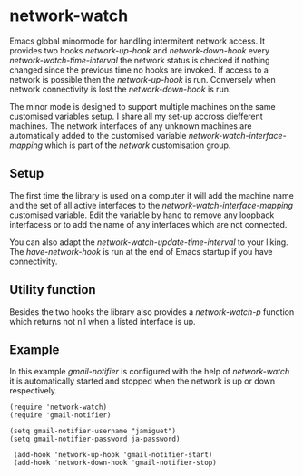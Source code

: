 # network-watch

Emacs global minormode for handling intermitent network access.  It provides
two hooks *network-up-hook* and *network-down-hook* every
*network-watch-time-interval* the network status is checked if
nothing changed since the previous time no hooks are invoked.  If
access to a network is possible then the *network-up-hook* is run.
Conversely when network connectivity is lost the *network-down-hook*
is run.

The minor mode is designed to support multiple machines on the same
customised variables setup.
I share all my set-up accross diefferent machines.
The network interfaces of any unknown machines are
automatically added to the customised variable
*network-watch-interface-mapping* which is part of the *network*
customisation group.


## Setup

The first time the library is used on a computer it will add the
machine name and the set of all active interfaces to the
*network-watch-interface-mapping* customised variable.
Edit the variable by hand to remove any loopback interfacess
or to add the name of any interfaces which are not connected.

You can also adapt the *network-watch-update-time-interval* to your liking.
The *have-network-hook* is run at the end of Emacs startup if you have
connectivity.


## Utility function

Besides the two hooks the library also provides a *network-watch-p*
function which returns not nil when a listed interface is up.


## Example

In this example *gmail-notifier* is configured with the help of
*network-watch* it is automatically started and stopped when the network
	is up or down respectively.

	(require 'network-watch)
	(require 'gmail-notifier)
	
	(setq gmail-notifier-username "jamiguet")
	(setq gmail-notifier-password ja-password)

     (add-hook 'network-up-hook 'gmail-notifier-start)
     (add-hook 'network-down-hook 'gmail-notifier-stop)




